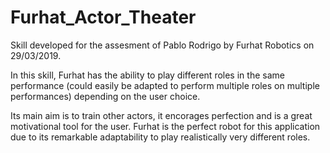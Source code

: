 # Furhat_Actor_Theater

Skill developed for the assesment of Pablo Rodrigo by Furhat Robotics on 29/03/2019. 

In this skill, Furhat has the ability to play different roles in the same performance 
(could easily be adapted to perform multiple roles on multiple performances) depending 
on the user choice.

Its main aim is to train other actors, it encorages perfection and is a great motivational
tool for the user. Furhat is the perfect robot for this application due to its remarkable 
adaptability to play realistically very different roles. 

